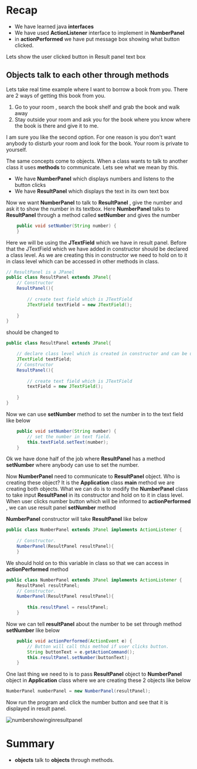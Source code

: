# Recap
* We have learned java __interfaces__
* We have used __ActionListener__ interface to implement in __NumberPanel__
* in __actionPerformed__ we have put message box showing what button clicked.

Lets show the user clicked button in Result panel text box 

## Objects talk to each other through methods
Lets take real time example where I want to borrow a book from you. There are 2 ways of getting this book from you.
1. Go to your room , search the book shelf and grab the book and walk away
2. Stay outside your room and ask you for the book where you know where the book is there and give it to me.

I am sure you like the second option. For one reason is you don't want anybody to disturb your room and look for the book. Your room is private to yourself. 

The same concepts come to objects. When a class wants to talk to another class it uses __methods__ to communicate. Lets see what we mean by this.

* We have __NumberPanel__ which displays numbers and listens to the button clicks
* We have __ResultPanel__ which displays the text in its own text box

Now we want __NumberPanel__ to talk to __ResultPanel__ , give the number and ask it to show the number in its textbox. Here __NumberPanel__ talks to __ResultPanel__ through a method called __setNumber__ and gives the number

```java
	public void setNumber(String number) {
	}
```

Here we will be using the __JTextField__ which we have in result panel. Before that the JTextField which we have added in constructor should be declared a class level. As we are creating this in constructor we need to hold on to it in class level which can be accessed in other methods in class.

```java
// ResultPanel is a JPanel
public class ResultPanel extends JPanel{
	// Constructor
	ResultPanel(){
		
		// create text field which is JTextField
	    JTextField textField = new JTextField();
	
	}
}
```
should be changed to
```java
public class ResultPanel extends JPanel{

	// declare class level which is created in constructor and can be used in setNumber method
	JTextField textField;
	// Constructor
	ResultPanel(){
		
		// create text field which is JTextField
		textField = new JTextField();
		
	}
}
```

Now we can use __setNumber__ method to set the number in to the text field like below

```java
	public void setNumber(String number) {
		// set the number in text field.
		this.textField.setText(number);
	}
```

Ok we have done half of the job where __ResultPanel__ has a method __setNumber__ where anybody can use to set the number.

Now __NumberPanel__ need to communicate to __ResultPanel__ object. Who is creating these object? It is the __Application__ class __main__ method we are creating both objects. What we can do is to modify the __NumberPanel__ class to take input __ResultPanel__ in its constructor and hold on to it in class level. When user clicks number button which will be informed to __actionPerformed__ , we can use result panel __setNumber__ method 

__NumberPanel__ constructor will take __ResultPanel__ like below

```java
public class NumberPanel extends JPanel implements ActionListener {
	
	// Constructor.
	NumberPanel(ResultPanel resultPanel){
    }    
```

We should hold on to this variable in class so that we can access in __actionPerformed__ method

```java
public class NumberPanel extends JPanel implements ActionListener {
	ResultPanel resultPanel;
	// Constructor.
	NumberPanel(ResultPanel resultPanel){
		
		this.resultPanel = resultPanel;
    }
```

Now we can tell __resultPanel__ about the number to be set through method __setNumber__  like below
```java
	public void actionPerformed(ActionEvent e) {
		// Button will call this method if user clicks button.
		String buttonText = e.getActionCommand();
		this.resultPanel.setNumber(buttonText);
	}
```

One last thing we need to is to pass __ResultPanel__ object to __NumberPanel__ object in __Application__ class where we are creating these 2 objects like below

```java
NumberPanel numberPanel = new NumberPanel(resultPanel);
```

Now run the program and click the number button and see that it is displayed in result panel.

![numbershowinginresultpanel](https://github.com/sairamaj/programmingclass/blob/master/images/numbershowinginresultpanel.png)

# Summary
* __objects__ talk to __objects__ through methods.

